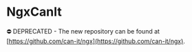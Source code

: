 # NgxCanIt

⛔ DEPRECATED - The new repository can be found at [https://github.com/can-it/ngx](https://github.com/can-it/ngx).
